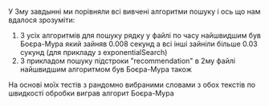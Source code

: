 У 3му завдынні ми порівняли всі вивчені алгоритми пошуку і ось що нам вдалося зрозуміти:
1. З усіх алгоритмів для пошуку рядку у файлі по часу найшвидшим був Боєра-Мура який зайняв 0.008 секунд а всі інші зайніли більше 0.03 сукунд (для прикладу з exponentialSearch)
2. З прикладом пошуку підстроки "recommendation" в 2му файлі найшвидшим алгоритмом був Боєра-Мура також

На основі моїх тестів з рандомно вибраними словами з обох текстів по швидкості обробки виграв алгорит Боєра-Мура 
